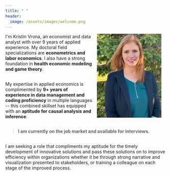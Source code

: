 ```yaml
---
title: " "
header: 
  image: /assets/images/welcome.png
---
```



<img src="https://github.com/kristin-vrona/Vrona-Profile/blob/master/assets/images/Envrion headshot.jpeg?raw=true" width="40%" hspace="15" align="right">

I'm Kristin Vrona, an economist and data analyst with over 9 years of applied experience. My doctoral field specializations are **econometrics and labor economics**. I also have a strong foundation in **health economic modeling and game theory**. 


##


My expertise in applied economics is complimented by **9+ years of experience in data management and coding proficiency** in multiple languages -- this combined skillset has equipped with an **aptitude for causal analysis and inference**. 

##

> **I am currently on the job market and available for interviews.**


##

I am seeking a role that compliments my aptitude for the timely development of innovative solutions and pass these solutions on to improve efficiency within organizations whether it be through strong narrative and visualization presented to stakeholders, or training a colleague on each stage of the improved process.




